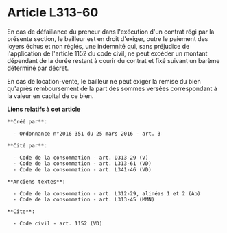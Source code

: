 # Article L313-60

En cas de défaillance du preneur dans l'exécution d'un contrat régi par la présente section, le bailleur est en droit
d'exiger, outre le paiement des loyers échus et non réglés, une indemnité qui, sans préjudice de l'application de l'article
1152 du code civil, ne peut excéder un montant dépendant de la durée restant à courir du contrat et fixé suivant un barème
déterminé par décret.

En cas de location-vente, le bailleur ne peut exiger la remise du bien qu'après remboursement de la part des sommes versées
correspondant à la valeur en capital de ce bien.

**Liens relatifs à cet article**

	**Créé par**:

	  - Ordonnance n°2016-351 du 25 mars 2016 - art. 3

	**Cité par**:

	  - Code de la consommation - art. D313-29 (V)
	  - Code de la consommation - art. L313-61 (VD)
	  - Code de la consommation - art. L341-46 (VD)

	**Anciens textes**:

	  - Code de la consommation - art. L312-29, alinéas 1 et 2 (Ab)
	  - Code de la consommation - art. L313-45 (MMN)

	**Cite**:

	  - Code civil - art. 1152 (VD)
